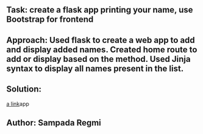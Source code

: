 ## Task: create a flask app printing your name, use Bootstrap for frontend
## Approach: Used flask to create a web app to add and display added names. Created home route to add or display based on the method. Used Jinja syntax to display all names present in the list.
## Solution:

[a link](https://github.com/sampada101/30-days-python/blob/main/Day%2010/app.py)app

## Author: Sampada Regmi
